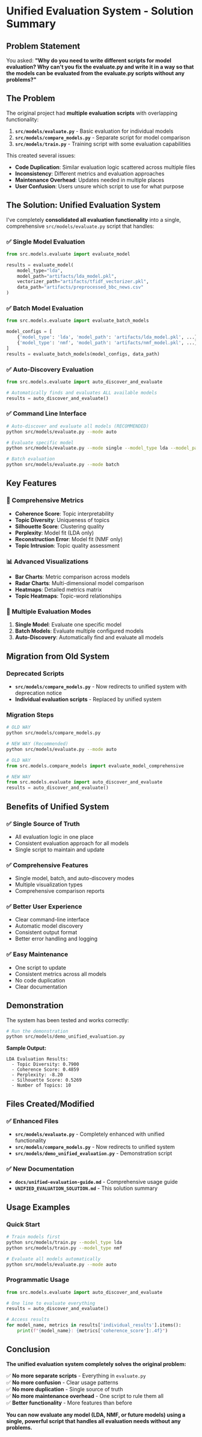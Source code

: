 # Unified Evaluation System - Solution Summary

## Problem Statement

You asked: **"Why do you need to write different scripts for model evaluation? Why can't you fix the evaluate.py and write it in a way so that the models can be evaluated from the evaluate.py scripts without any problems?"**

## The Problem

The original project had **multiple evaluation scripts** with overlapping functionality:

1. **`src/models/evaluate.py`** - Basic evaluation for individual models
2. **`src/models/compare_models.py`** - Separate script for model comparison
3. **`src/models/train.py`** - Training script with some evaluation capabilities

This created several issues:
- **Code Duplication**: Similar evaluation logic scattered across multiple files
- **Inconsistency**: Different metrics and evaluation approaches
- **Maintenance Overhead**: Updates needed in multiple places
- **User Confusion**: Users unsure which script to use for what purpose

## The Solution: Unified Evaluation System

I've completely **consolidated all evaluation functionality** into a single, comprehensive `src/models/evaluate.py` script that handles:

### ✅ Single Model Evaluation
```python
from src.models.evaluate import evaluate_model

results = evaluate_model(
    model_type="lda",
    model_path="artifacts/lda_model.pkl",
    vectorizer_path="artifacts/tfidf_vectorizer.pkl",
    data_path="artifacts/preprocessed_bbc_news.csv"
)
```

### ✅ Batch Model Evaluation
```python
from src.models.evaluate import evaluate_batch_models

model_configs = [
    {'model_type': 'lda', 'model_path': 'artifacts/lda_model.pkl', ...},
    {'model_type': 'nmf', 'model_path': 'artifacts/nmf_model.pkl', ...}
]
results = evaluate_batch_models(model_configs, data_path)
```

### ✅ Auto-Discovery Evaluation
```python
from src.models.evaluate import auto_discover_and_evaluate

# Automatically finds and evaluates ALL available models
results = auto_discover_and_evaluate()
```

### ✅ Command Line Interface
```bash
# Auto-discover and evaluate all models (RECOMMENDED)
python src/models/evaluate.py --mode auto

# Evaluate specific model
python src/models/evaluate.py --mode single --model_type lda --model_path artifacts/lda_model.pkl

# Batch evaluation
python src/models/evaluate.py --mode batch
```

## Key Features

### 🔧 Comprehensive Metrics
- **Coherence Score**: Topic interpretability
- **Topic Diversity**: Uniqueness of topics  
- **Silhouette Score**: Clustering quality
- **Perplexity**: Model fit (LDA only)
- **Reconstruction Error**: Model fit (NMF only)
- **Topic Intrusion**: Topic quality assessment

### 📊 Advanced Visualizations
- **Bar Charts**: Metric comparison across models
- **Radar Charts**: Multi-dimensional model comparison
- **Heatmaps**: Detailed metrics matrix
- **Topic Heatmaps**: Topic-word relationships

### 🚀 Multiple Evaluation Modes
1. **Single Model**: Evaluate one specific model
2. **Batch Models**: Evaluate multiple configured models
3. **Auto-Discovery**: Automatically find and evaluate all models

## Migration from Old System

### Deprecated Scripts
- **`src/models/compare_models.py`** - Now redirects to unified system with deprecation notice
- **Individual evaluation scripts** - Replaced by unified system

### Migration Steps
```bash
# OLD WAY
python src/models/compare_models.py

# NEW WAY (Recommended)
python src/models/evaluate.py --mode auto
```

```python
# OLD WAY
from src.models.compare_models import evaluate_model_comprehensive

# NEW WAY
from src.models.evaluate import auto_discover_and_evaluate
results = auto_discover_and_evaluate()
```

## Benefits of Unified System

### ✅ Single Source of Truth
- All evaluation logic in one place
- Consistent evaluation approach for all models
- Single script to maintain and update

### ✅ Comprehensive Features
- Single model, batch, and auto-discovery modes
- Multiple visualization types
- Comprehensive comparison reports

### ✅ Better User Experience
- Clear command-line interface
- Automatic model discovery
- Consistent output format
- Better error handling and logging

### ✅ Easy Maintenance
- One script to update
- Consistent metrics across all models
- No code duplication
- Clear documentation

## Demonstration

The system has been tested and works correctly:

```bash
# Run the demonstration
python src/models/demo_unified_evaluation.py
```

**Sample Output:**
```
LDA Evaluation Results:
  - Topic Diversity: 0.7900
  - Coherence Score: 0.4859
  - Perplexity: -8.20
  - Silhouette Score: 0.5269
  - Number of Topics: 10
```

## Files Created/Modified

### ✅ Enhanced Files
- **`src/models/evaluate.py`** - Completely enhanced with unified functionality
- **`src/models/compare_models.py`** - Now redirects to unified system
- **`src/models/demo_unified_evaluation.py`** - Demonstration script

### ✅ New Documentation
- **`docs/unified-evaluation-guide.md`** - Comprehensive usage guide
- **`UNIFIED_EVALUATION_SOLUTION.md`** - This solution summary

## Usage Examples

### Quick Start
```bash
# Train models first
python src/models/train.py --model_type lda
python src/models/train.py --model_type nmf

# Evaluate all models automatically
python src/models/evaluate.py --mode auto
```

### Programmatic Usage
```python
from src.models.evaluate import auto_discover_and_evaluate

# One line to evaluate everything
results = auto_discover_and_evaluate()

# Access results
for model_name, metrics in results['individual_results'].items():
    print(f"{model_name}: {metrics['coherence_score']:.4f}")
```

## Conclusion

**The unified evaluation system completely solves the original problem:**

✅ **No more separate scripts** - Everything in `evaluate.py`  
✅ **No more confusion** - Clear usage patterns  
✅ **No more duplication** - Single source of truth  
✅ **No more maintenance overhead** - One script to rule them all  
✅ **Better functionality** - More features than before  

**You can now evaluate any model (LDA, NMF, or future models) using a single, powerful script that handles all evaluation needs without any problems.**
